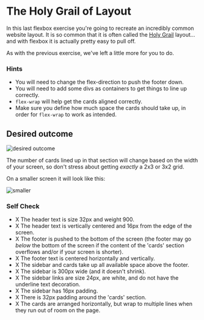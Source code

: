 # The Holy Grail of Layout

In this last flexbox exercise you're going to recreate an incredibly common website layout. It is so common that it is often called the [Holy Grail](https://www.google.com/search?q=holy+grail+layout&tbm=isch&sclient=img) layout... and with flexbox it is actually pretty easy to pull off.

As with the previous exercise, we've left a little more for you to do.

### Hints
- You will need to change the flex-direction to push the footer down.
- You will need to add some divs as containers to get things to line up correctly.
- `flex-wrap` will help get the cards aligned correctly.
-  Make sure you define how much space the cards should take up, in order for `flex-wrap` to work as intended.

## Desired outcome

![desired outcome](./desired-outcome.png)

The number of cards lined up in that section will change based on the width of your screen, so don't stress about getting _exactly_ a 2x3 or 3x2 grid.

On a smaller screen it will look like this:

![smaller](./desired-outcome-smaller.png)

### Self Check
- X  The header text is size 32px and weight 900.  
- X  The header text is vertically centered and 16px from the edge of the screen.    
- X  The footer is pushed to the bottom of the screen (the footer may go _below_ the bottom of the screen if the content of the 'cards' section overflows and/or if your screen is shorter).  
- X  The footer text is centered horizontally and vertically.  
- X The sidebar and cards take up all available space above the footer.
- X  The sidebar is 300px wide (and it doesn't shrink).
- X  The sidebar links are size 24px, are white, and do not have the underline text decoration.
- X  The sidebar has 16px padding.  
- X There is 32px padding around the 'cards' section.
- X The cards are arranged horizontally, but wrap to multiple lines when they run out of room on the page.
